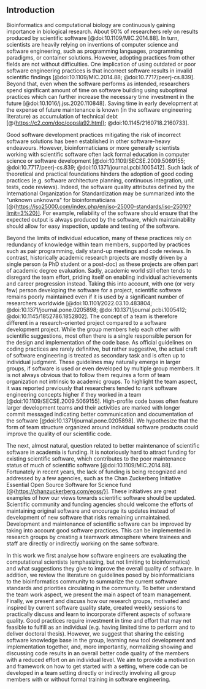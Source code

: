 ## Introduction ##

Bioinformatics and computational biology are continuously gaining importance in biological research.
About 90% of researchers rely on results produced by scientific software [@doi:10.1109/MIC.2014.88].
In turn, scientists are heavily relying on inventions of computer science and software engineering, such as programming languages, programming paradigms, or container solutions.
However, adopting practices from other fields are not without difficulties.
One implication of using outdated or poor software engineering practices is that incorrect software results in invalid scientific findings [@doi:10.1109/MIC.2014.88; @doi:10.7717/peerj-cs.839].
Beyond that, even when the software performs as intended, researchers spend significant amount of time on software building using suboptimal practices which can further increase the necessary time investment in the future [@doi:10.1016/j.jss.2020.110848]. 
Saving time in early development at the expense of future maintenance is known (in the software engineering literature) as accumulation of technical debt [@{https://c2.com/doc/oopsla92.html}; @doi:10.1145/2160718.2160733].

Good software development practices mitigating the risk of incorrect software solutions has been established in other software-heavy endeavours.
However, bioinformaticians or more generally scientists working with scientific software often lack formal education in computer science or software development [@doi:10.1109/SECSE.2009.5069155; @doi:10.7717/peerj-cs.839; @doi:10.1371/journal.pcbi.1005412].
Such lack of theoretical and practical foundations hinders the adoption of good coding practices (e.g. software architecture planning, continuous integration, unit tests, code reviews).
Indeed, the software quality attributes defined by the International Organization for Standardization may be summarized into the "unknown unknowns" for bioinformaticians [@{https://iso25000.com/index.php/en/iso-25000-standards/iso-25010?limit=3%20}].
For example, reliability of the software should ensure that the expected output is always produced by the software, which maintainability should allow for easy inspection, update and testing of the software.

Beyond the limits of individual education, many of these practices rely on redundancy of knowledge within team members, supported by practices such as pair programming, daily stand-up meetings and code reviews.
In contrast, historically academic research projects are mostly driven by a single person (a PhD student or a post-doc) as these projects are often part of academic degree evaluation.
Sadly, academic world still often tends to disregard the team effort, priding itself on enabling individual achievements and career progression instead.
Taking this into account, with one (or very few) person developing the software for a project, scientific software remains poorly maintained even if it is used by a significant number of researchers worldwide [@doi:10.1101/2022.03.10.483804; @doi:10.1371/journal.pone.0205898; @doi:10.1371/journal.pcbi.1005412; @doi:10.1145/1852786.1852802].
The concept of a team is therefore different in a research-oriented project compared to a software development project.
While the group members help each other with scientific suggestions, most often there is a single responsible person for the design and implementation of the code base.
As official guidelines on coding practices are rarely definitive, but rather suggestive, the actual craft of software engineering is treated as secondary task and is often up to individual judgment.
These guidelines may naturally emerge in larger groups, if software is used or even developed by multiple group members.
It is not always obvious that to follow them requires a form of team organization not intrinsic to academic groups.
To highlight the team aspect, it was reported previously that researchers tended to rank software engineering concepts higher if they worked in a team [@doi:10.1109/SECSE.2009.5069155].
High-profile code bases often feature larger development teams and their activities are marked with longer commit messaged indicating better communication and documentation of the software [@doi:10.1371/journal.pone.0205898].
We hypothesize that the form of team structure organized around individual software products could improve the quality of our scientific code.

The next, almost natural, question related to better maintenance of scientific software in academia is funding.
It is notoriously hard to attract funding for existing scientific software, which contributes to the poor maintenance status of much of scientific software [@doi:10.1109/MIC.2014.88].
Fortunately in recent years, the lack of funding is being recognized and addressed by a few agencies, such as the Chan Zuckerberg Initiative Essential Open Source Software for Science fund [@{https://chanzuckerberg.com/eoss/}].
These initiatives are great examples of how our views towards scientific software should be updated.
Scientific community and funding agencies should welcome the efforts of maintaining original software and encourage its updates instead of development of new software that risks remaining unmaintained.
Development and maintenance of scientific software can be improved by taking into account good software practices.
This can be implemented in research groups by creating a teamwork atmosphere where trainees and staff are directly or indirectly working on the same software.

In this work we first analyse how software engineers are evaluating the computational scientists (emphasizing, but not limiting to bioinformatics) and what suggestions they give to improve the overall quality of software.
In addition, we review the literature on guidelines posed by bioinformaticians to the bioinformatics community to summarize the current software standards and priorities circulating in the community.
To better understand the team work aspect, we present the main aspect of team management.
Finally, we present and discuss how our research groups, motivated and inspired by current software quality state, created weekly sessions to practically discuss and learn to incorporate different aspects of software quality.
Good practices require investment in time and effort that may not feasible to fulfill as an individual (e.g. having limited time to perform and to deliver doctoral thesis).
However, we suggest that sharing the existing software knowledge base in the group, learning new tool development and implementation together, and, more importantly, normalizing showing and discussing code results in an overall better code quality of the members with a reduced effort on an individual level.
We aim to provide a motivation and framework on how to get started with a setting, where code can be developed in a team setting directly or indirectly involving all group members with or without formal training in software engineering.
